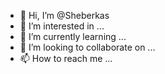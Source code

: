 - 👋 Hi, I’m @Sheberkas
- 👀 I’m interested in ...
- 🌱 I’m currently learning ...
- 💞️ I’m looking to collaborate on ...
- 📫 How to reach me ...

<!---
Sheberkas/Sheberkas is a ✨ special ✨ repository because its `README.md` (this file) appears on your GitHub profile.
You can click the Preview link to take a look at your changes.
--->
